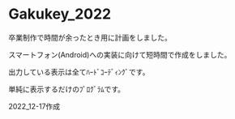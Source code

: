 # Gakukey_2022

卒業制作で時間が余ったとき用に計画をしました。

スマートフォン(Android)への実装に向けて短時間で作成をしました。

出力している表示は全てﾊｰﾄﾞｺｰﾃﾞｨﾝｸﾞです。

単純に表示するだけのﾌﾟﾛｸﾞﾗﾑです。

2022_12-17作成

